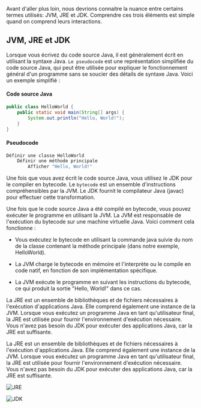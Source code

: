 Avant d'aller plus loin, nous devrions connaitre la nuance entre certains termes utilisés: JVM, JRE et JDK. Comprendre ces trois éléments est simple quand on comprend leurs interactions.

## JVM, JRE et JDK
Lorsque vous écrivez du code source Java, il est généralement écrit en utilisant la syntaxe Java. `Le pseudocode` est une représentation simplifiée du code source Java, qui peut être utilisée pour expliquer le fonctionnement général d'un programme sans se soucier des détails de syntaxe Java. Voici un exemple simplifié :
#### Code source Java
```java
public class HelloWorld {
    public static void main(String[] args) {
        System.out.println("Hello, World!");
    }
}
```

#### Pseudocode
```bash
Définir une classe HelloWorld
    Définir une méthode principale
        Afficher "Hello, World!"
```

Une fois que vous avez écrit le code source Java, vous utilisez le JDK pour le compiler en bytecode. Le  `bytecode` est un ensemble d'instructions compréhensibles par la JVM. Le JDK fournit le compilateur Java (javac) pour effectuer cette transformation.

Une fois que le code source Java a été compilé en bytecode, vous pouvez exécuter le programme en utilisant la JVM. La JVM est responsable de l'exécution du bytecode sur une machine virtuelle Java. Voici comment cela fonctionne :

- Vous exécutez le bytecode en utilisant la commande java suivie du nom de la classe contenant la méthode principale (dans notre exemple, HelloWorld).
    
- La JVM charge le bytecode en mémoire et l'interprète ou le compile en code natif, en fonction de son implémentation spécifique.
    
- La JVM exécute le programme en suivant les instructions du bytecode, ce qui produit la sortie "Hello, World!" dans ce cas.
  
La JRE est un ensemble de bibliothèques et de fichiers nécessaires à l'exécution d'applications Java. Elle comprend également une instance de la JVM. Lorsque vous exécutez un programme Java en tant qu'utilisateur final, la JRE est utilisée pour fournir l'environnement d'exécution nécessaire. Vous n'avez pas besoin du JDK pour exécuter des applications Java, car la JRE est suffisante.

La JRE est un ensemble de bibliothèques et de fichiers nécessaires à l'exécution d'applications Java. Elle comprend également une instance de la JVM. Lorsque vous exécutez un programme Java en tant qu'utilisateur final, la JRE est utilisée pour fournir l'environnement d'exécution nécessaire. Vous n'avez pas besoin du JDK pour exécuter des applications Java, car la JRE est suffisante.

![JRE](Images/jre2.jpg)

![JDK](Images/jdk2.jpg)
